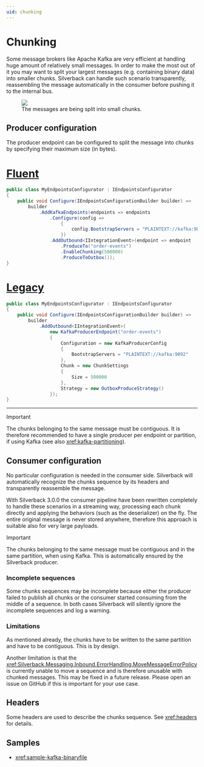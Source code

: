 ```yaml
---
uid: chunking
---
```


# Chunking

Some message brokers like Apache Kafka are very efficient at handling huge amount of relatively small messages. In order to make the most out of it you may want to split your largest messages (e.g. containing binary data) into smaller chunks. Silverback can handle such scenario transparently, reassembling the message automatically in the consumer before pushing it to the internal bus.

<figure>
	<a href="~/images/diagrams/chunk-basic.png"><img src="~/images/diagrams/chunk-basic.png"></a>
    <figcaption>The messages are being split into small chunks.</figcaption>
</figure>

## Producer configuration

The producer endpoint can be configured to split the message into chunks by specifying their maximum size (in bytes).

# [Fluent](#tab/kafka-producer-fluent)
```csharp
public class MyEndpointsConfigurator : IEndpointsConfigurator
{
    public void Configure(IEndpointsConfigurationBuilder builder) =>
        builder
            .AddKafkaEndpoints(endpoints => endpoints
                .Configure(config => 
                    {
                        config.BootstrapServers = "PLAINTEXT://kafka:9092"; 
                    })
                .AddOutbound<IIntegrationEvent>(endpoint => endpoint
                    .ProduceTo("order-events")
                    .EnableChunking(500000)
                    .ProduceToOutbox());
}
```
# [Legacy](#tab/kafka-producer-legacy)
```csharp
public class MyEndpointsConfigurator : IEndpointsConfigurator
{
    public void Configure(IEndpointsConfigurationBuilder builder) =>
        builder
            .AddOutbound<IIntegrationEvent>(
                new KafkaProducerEndpoint("order-events")
                {
                    Configuration = new KafkaProducerConfig
                    {
                        BootstrapServers = "PLAINTEXT://kafka:9092"
                    },
                    Chunk = new ChunkSettings
                    {
                        Size = 500000
                    },
                    Strategy = new OutboxProduceStrategy()
                });
}
```
***

> [!Important]
> The chunks belonging to the same message must be contiguous. It is therefore recommended to have a single producer per endpoint or partition, if using Kafka (see also <xref:kafka-partitioning>).

## Consumer configuration

No particular configuration is needed in the consumer side. Silverback will automatically recognize the chunks sequence by its headers and transparently reassemble the message.

With Silverback 3.0.0 the consumer pipeline have been rewritten completely to handle these scenarios in a streaming way, processing each chunk directly and applying the behaviors (such as the deserializer) on the fly. The entire original message is never stored anywhere, therefore this approach is suitable also for very large payloads.

> [!Important]
> The chunks belonging to the same message must be contiguous and in the same partition, when using Kafka. This is automatically ensured by the Silverback producer.

### Incomplete sequences

Some chunks sequences may be incomplete because either the producer failed to publish all chunks or the consumer started consuming from the middle of a sequence. In both cases Silverback will silently ignore the incomplete sequences and log a warning.

### Limitations

As mentioned already, the chunks have to be written to the same partition and have to be contiguous. This is by design.

Another limitation is that the <xref:Silverback.Messaging.Inbound.ErrorHandling.MoveMessageErrorPolicy> is currently unable to move a sequence and is therefore unusable with chunked messages. This may be fixed in a future release. Please open an issue on GitHub if this is important for your use case.

## Headers

Some headers are used to describe the chunks sequence. See <xref:headers> for details.

## Samples

* <xref:sample-kafka-binaryfile>
